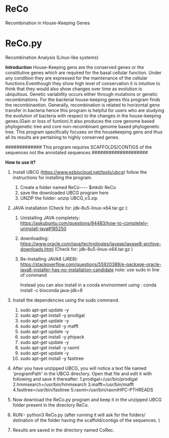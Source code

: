# ReCo
Recombination in House-Keeping Genes
# ReCo.py
Recombination Analysis (Linux-like systems)

**Introduction**
House-Keeping gens are the conserved genes or the constitutive genes which are required for the basal cellular function.
Under any condition they are expressed for the maintenance of the cellular functions.Eventhough they show high level of 
conservation it is intuitive to think that they would also show changes over time as evolution is ubiquitous. Genetic 
variability occurs either through mutations or genetic recombinations. For the bacterial house-keeping genes this program 
finds the recombinantion. 
Generally, recombination is related to horizontal gene transfer in bacteria hence this program is helpful for users who 
are studying the evolution of bacteria with respect to the changes in the house-keeping genes.(Gain or loss of funtion).It 
also produces the core genome based phylogenetic tree and core non-recombinant genome based phylogenetic tree.
This program specifically focuses on the housekeeping gens and thus all its results are pertaining to highly conserved genes.

############# This program requires SCAFFOLDS/CONTIGS of the sequences not the annotated sequences  ####################

**How to use it?**
1. Install UBCG (https://www.ezbiocloud.net/tools/ubcg) follow the instructions for installing the program. 
    1. Create a folder named ReCo---- $mkdir ReCo
    2. save the downloaded UBCG program here
    3. UNZIP the folder: unzip UBCG_v3.zip
2. JAVA installation (Check for: jdk-8u5-linux-x64.tar.gz ):
    1. Unistalling JAVA completely: https://askubuntu.com/questions/84483/how-to-completely-uninstall-java#185250
    2. downloading: https://www.oracle.com/java/technologies/javase/javase8-archive-downloads.html (Check for: jdk-8u5-linux-x64.tar.gz )
    3. Re-Installing JAVA8 (JRE8): https://stackoverflow.com/questions/55920389/e-package-oracle-java8-installer-has-no-installation-candidate 
        note: use sudo in line of command

        Instead you can also install in a conda environment using : conda install -c bioconda java-jdk=8
       
3. Install the dependencies using the sudo command. 
    1. sudo apt-get update -y
    2. sudo apt-get install -y prodigal
    3. sudo apt-get update -y
    4. sudo apt-get install -y mafft
    5. sudo apt-get update -y
    6. sudo apt-get install -y phipack
    7. sudo apt-get update -y
    8. sudo apt-get install -y raxml
    9. sudo apt-get update -y
    10. sudo apt-get install -y fasttree
4. After you have unzipped UBCG, you will notice a text file named 'programPath' in the UBCG directory. Open that file and edit it with following and save it thereafter:
    1.prodigal=/usr/bin/prodigal
    2.hmmsearch=/usr/bin/hmmsearch
    3.mafft=/usr/bin/mafft
    4.fasttree=/usr/bin/fasttree
    5.raxml=/usr/bin/raxmlHPC-PTHREADS
  
5. Now download the ReCo.py program and keep it in the unzipped UBCG folder present in the directory ReCo. 
6. RUN:- python3 ReCo.py (after running it will ask for the folders/ dstination of the folder having the scaffold/contigs of the sequences. ) 
7. Results are saved in the directory named CoRec.
